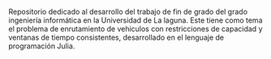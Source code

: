 Repositorio dedicado al desarrollo del trabajo de fin de grado del grado ingeniería informática en la Universidad de La laguna.
Este tiene como tema el problema de enrutamiento de vehiculos con restricciones de capacidad y ventanas de tiempo consistentes, desarrollado en el lenguaje de programación Julia.